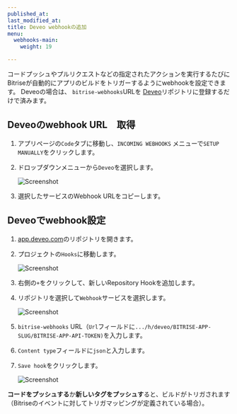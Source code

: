 ```yaml
---
published_at:
last_modified_at:
title: Deveo webhookの追加
menu:
  webhooks-main:
    weight: 19

---
```

コードプッシュやプルリクエストなどの指定されたアクションを実行するたびにBitriseが自動的にアプリのビルドをトリガーするようにwebhookを設定できます。 Deveoの場合は、 `bitrise-webhooks`URLを [Deveo](https://deveo.com)リポジトリに登録するだけで済みます。

## Deveoのwebhook URL　取得

1. アプリページの`Code`タブに移動し、`INCOMING WEBHOOKS` メニューで`SETUP MANUALLY`をクリックします。
2. ドロップダウンメニューから`Deveo`を選択します。

   ![Screenshot](/img/bitrise-deveo-webhook.png)
3. 選択したサービスのWebhook URLをコピーします。

## Deveoでwebhook設定

1. [app.deveo.com](https://app.deveo.com)のリポジトリを開きます。
2. プロジェクトの`Hooks`に移動します。

   ![Screenshot](/img/webhooks/deveo-hooks.png)
3. 右側の`+`をクリックして、新しいRepository Hookを追加します。
4. リポジトリを選択して`Webhook`サービスを選択します。

   ![Screenshot](/img/webhooks/deveo-add-hooks.png)
5. `bitrise-webhooks` URL（`Url`フィールドに`.../h/deveo/BITRISE-APP-SLUG/BITRISE-APP-API-TOKEN)`を入力します。
6. `Content type`フィールドに`json`と入力します。
7. `Save hook`をクリックします。

   ![Screenshot](/img/webhooks/deveo-save-hook.png)

**コードをプッシュする**か**新しいタグをプッシュす**ると、ビルドがトリガされます（Bitriseのイベントに対してトリガマッピングが定義されている場合）。